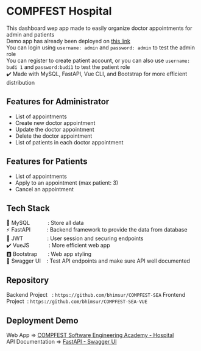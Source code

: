 # COMPFEST Hospital
This dashboard wep app made to easily organize doctor appointments for admin and patients<br/>
Demo app has already been deployed on [this link](https://compfest-sea-vue.vercel.app/)<br/>
You can login using `username: admin` and `password: admin` to test the admin role<br/>
You can register to create patient account, or you can also use `username: budi 1` and `password:budi1` to test the patient role<br/>
✔️ Made with MySQL, FastAPI, Vue CLI, and Bootstrap for more efficient distribution
## Features for Administrator
- List of appointments
- Create new doctor appointment
- Update the doctor appointment
- Delete the doctor appointment
- List of patients in each doctor appointment
## Features for Patients
- List of appointments
- Apply to an appointment (max patient: 3)
- Cancel an appointment
## Tech Stack
🐬&nbsp;MySQL&nbsp;&nbsp;&nbsp;&nbsp;&nbsp;&nbsp;&nbsp;&nbsp;&nbsp;&nbsp;&nbsp;&nbsp;: Store all data<br/>
⚡️&nbsp;FastAPI&nbsp;&nbsp;&nbsp;&nbsp;&nbsp;&nbsp;&nbsp;&nbsp;&nbsp;&nbsp;&nbsp;: Backend framework to provide the data from database<br/>
🔐&nbsp;JWT&nbsp;&nbsp;&nbsp;&nbsp;&nbsp;&nbsp;&nbsp;&nbsp;&nbsp;&nbsp;&nbsp;&nbsp;&nbsp;&nbsp;&nbsp;&nbsp;: User session and securing endpoints<br/>
✔️&nbsp;VueJS&nbsp;&nbsp;&nbsp;&nbsp;&nbsp;&nbsp;&nbsp;&nbsp;&nbsp;&nbsp;&nbsp;&nbsp;&nbsp;: More efficient web app<br/>
🅱️&nbsp;Bootstrap&nbsp;&nbsp;&nbsp;&nbsp;&nbsp;&nbsp;&nbsp;: Web app styling<br/>
💚&nbsp;Swagger UI&nbsp;&nbsp;&nbsp;&nbsp;: Test API endpoints and make sure API well documented<br/>
## Repository
Backend Project&nbsp;&nbsp;&nbsp;: `https://github.com/bhimsur/COMPFEST-SEA`
Frontend Project&nbsp;&nbsp;: `https://github.com/bhimsur/COMPFEST-SEA-VUE`
## Deployment Demo
Web App => [COMPFEST Software Engineering Academy - Hospital](https://compfest-sea-vue.vercel.app/)<br/>
API Documentation => [FastAPI - Swagger UI](https://compfest-sea-hospital.herokuapp.com/docs)
